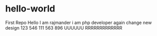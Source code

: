 # hello-world
First Repo
Hello I am rajmander 
i am php developer again change
new design
123
546
111
563
896
UUUUUU
RRRRRRRRRRRRR
